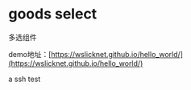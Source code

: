 # goods select  
多选组件

demo地址：[https://wslicknet.github.io/hello_world/](https://wslicknet.github.io/hello_world/)

a ssh test
